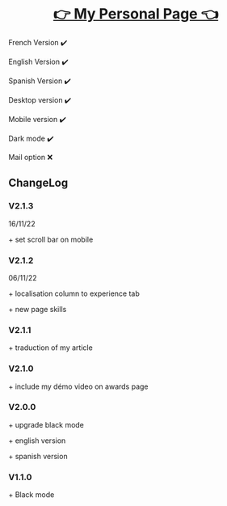 <!DOCTYPE html>

<html lang="fr">
<h1 align="center"> <a href="https://Fab16BSB.github.io/index.html" tittle="click to access to my page"> 👉 My Personal Page 👈 </a> </h1>
  
  <p> French Version ✔️ </p>
  <p> English Version ✔️ </p>
  <p> Spanish Version ✔️ </p>
  <p> Desktop version ✔️ </p>
  <p> Mobile version ✔️ </p>
  <p> Dark mode ✔️ </p>
  <p> Mail option ❌ </p>
  
  <h2> ChangeLog </h2>
  <h3> V2.1.3 </h3>
  <p> 16/11/22 </p>
  <p> + set scroll bar on mobile </p>
  
  <h3> V2.1.2 </h3>
  <p> 06/11/22 </p>
  <p> + localisation column to experience tab </p>
  <p> + new page skills </p>
  
  <h3> V2.1.1 </h3>
  <p> + traduction of my article </p>
  
  <h3> V2.1.0 </h3>
  <p> + include my démo video on awards page </p> 
  
   <h3> V2.0.0 </h3>
   <p> + upgrade black mode </p>
   <p> + english version </p>
   <p> + spanish version </p>


   <h3> V1.1.0 </h3>
   <p> + Black mode </p>
  
</html>

